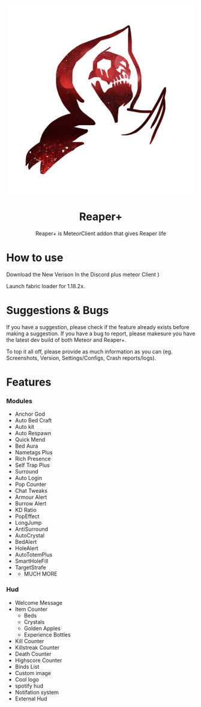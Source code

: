 <div align="center">
  <!-- Logo and Title -->
  <img src="/src/main/java/me/ghosttypes/reaper/util/logo/icon_red-min.png">
  <h1>Reaper+</h1>
  <p>Reaper+ is MeteorClient addon that gives Reaper life</p>
 
</div>

# How to use
Download the New Verison In the Discord plus meteor Client )

Launch fabric loader for 1.18.2x.

# Suggestions & Bugs
If you have a suggestion, please check if the feature already exists before making a suggestion.
If you have a bug to report, please makesure you have the latest dev build of both Meteor and Reaper+.

To top it all off, please provide as much information as you can (eg. Screenshots, Version, Settings/Configs, Crash reports/logs).

# Features

### Modules
- Anchor God
- Auto Bed Craft
- Auto kit
- Auto Respawn
- Quick Mend
- Bed Aura
- Nametags Plus
- Rich Presence
- Self Trap Plus
- Surround 
- Auto Login
- Pop Counter
- Chat Tweaks
- Armour Alert
- Burrow Alert
- KD Ratio
- PopEffect
- LongJump
- AntiSurround
- AutoCrystal
- BedAlert 
- HoleAlert
- AutoTotemPlus
- SmartHoleFill
- TargetStrafe
- + MUCH MORE

### Hud
- Welcome Message
- Item Counter
	- Beds
	- Crystals
	- Golden Apples
	- Experience Bottles
- Kill Counter
- Killstreak Counter
- Death Counter
- Highscore Counter
- Binds List
- Custom image
- Cool logo
- spotify hud
- Notifation system
- External Hud

